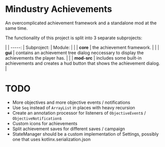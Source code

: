 # Mindustry Achievements
An overcomplicated achievement framework and a standalone mod at the same time.

The functionality of this project is split into 3 separate subprojects:

|
|  -----: | Subproject: | Module:                                                                                         |
|         | **core**    | the achievement framework.                                                                      |
|         | **gui**     | contains an achievement tree dialog neccessary to display the achievements the player has.      |
|         | **mod-src** | includes some built-in achievements and creates a hud button that shows the achievement dialog. |


# TODO
* More objectives and more objective events / notifications
* Use `Seq` instead of `ArrayList` in places with heavy recursion
* Create an annotation processor for listeners of `ObjectiveEvent`s / `ObjectiveNotification`s
* Custom icons for achievements
* Split achievement saves for different saves / campaign
* StateManager should be a custom implementation of Settings, possibly one that uses kotlinx.serialization.json
